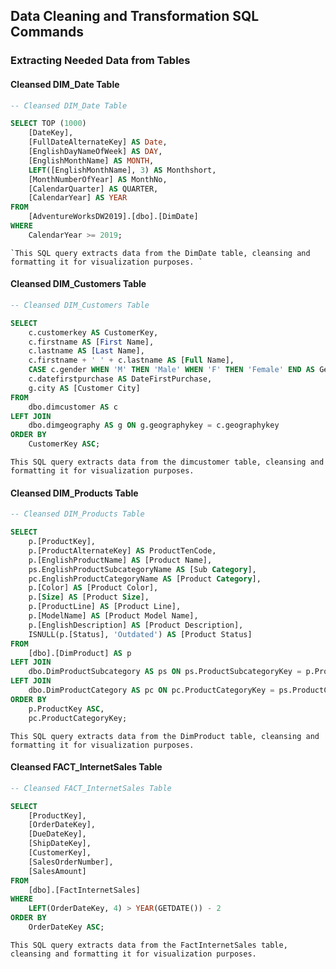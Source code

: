 ## Data Cleaning and Transformation SQL Commands

### Extracting Needed Data from Tables

#### Cleansed DIM_Date Table

```sql
-- Cleansed DIM_Date Table

SELECT TOP (1000)
    [DateKey],
    [FullDateAlternateKey] AS Date,
    [EnglishDayNameOfWeek] AS DAY,
    [EnglishMonthName] AS MONTH,
    LEFT([EnglishMonthName], 3) AS Monthshort,
    [MonthNumberOfYear] AS MonthNo,
    [CalendarQuarter] AS QUARTER,
    [CalendarYear] AS YEAR
FROM
    [AdventureWorksDW2019].[dbo].[DimDate]
WHERE
    CalendarYear >= 2019;
```
    `This SQL query extracts data from the DimDate table, cleansing and formatting it for visualization purposes. `


#### Cleansed DIM_Customers Table

```sql
-- Cleansed DIM_Customers Table 

SELECT
    c.customerkey AS CustomerKey,
    c.firstname AS [First Name],
    c.lastname AS [Last Name],
    c.firstname + ' ' + c.lastname AS [Full Name],
    CASE c.gender WHEN 'M' THEN 'Male' WHEN 'F' THEN 'Female' END AS Gender,
    c.datefirstpurchase AS DateFirstPurchase,
    g.city AS [Customer City]
FROM
    dbo.dimcustomer AS c
LEFT JOIN 
    dbo.dimgeography AS g ON g.geographykey = c.geographykey 
ORDER BY
    CustomerKey ASC;


```
`
This SQL query extracts data from the dimcustomer table, cleansing and formatting it for visualization purposes. 
`
#### Cleansed DIM_Products Table

```sql
-- Cleansed DIM_Products Table

SELECT
    p.[ProductKey],
    p.[ProductAlternateKey] AS ProductTenCode,
    p.[EnglishProductName] AS [Product Name],
    ps.EnglishProductSubcategoryName AS [Sub Category],
    pc.EnglishProductCategoryName AS [Product Category],
    p.[Color] AS [Product Color],
    p.[Size] AS [Product Size],
    p.[ProductLine] AS [Product Line],
    p.[ModelName] AS [Product Model Name],
    p.[EnglishDescription] AS [Product Description],
    ISNULL(p.[Status], 'Outdated') AS [Product Status]
FROM
    [dbo].[DimProduct] AS p
LEFT JOIN 
    dbo.DimProductSubcategory AS ps ON ps.ProductSubcategoryKey = p.ProductSubcategoryKey 
LEFT JOIN 
    dbo.DimProductCategory AS pc ON pc.ProductCategoryKey = ps.ProductCategoryKey
ORDER BY
    p.ProductKey ASC,
    pc.ProductCategoryKey;

```
`
This SQL query extracts data from the DimProduct table, cleansing and formatting it for visualization purposes. 
`

#### Cleansed FACT_InternetSales Table

```sql
-- Cleansed FACT_InternetSales Table

SELECT 
    [ProductKey],
    [OrderDateKey],
    [DueDateKey],
    [ShipDateKey],
    [CustomerKey],
    [SalesOrderNumber],
    [SalesAmount]
FROM 
    [dbo].[FactInternetSales]
WHERE 
    LEFT(OrderDateKey, 4) > YEAR(GETDATE()) - 2
ORDER BY 
    OrderDateKey ASC;

```
`This SQL query extracts data from the FactInternetSales table, cleansing and formatting it for visualization purposes. 
`

